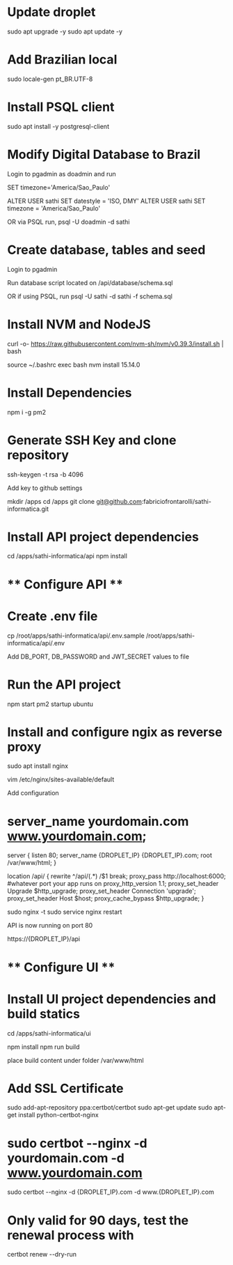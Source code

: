 # Update droplet

sudo apt upgrade -y
sudo apt update -y

# Add Brazilian local
sudo locale-gen pt_BR.UTF-8

# Install PSQL client

sudo apt install -y postgresql-client

# Modify Digital Database to Brazil

Login to pgadmin as doadmin and run

SET timezone='America/Sao_Paulo'

ALTER USER sathi SET datestyle = 'ISO, DMY'
ALTER USER sathi SET timezone = 'America/Sao_Paulo'

OR via PSQL run, psql -U doadmin -d sathi

# Create database, tables and seed

Login to pgadmin

Run database script located on /api/database/schema.sql

OR if using PSQL, run psql -U sathi -d sathi -f schema.sql

# Install NVM and NodeJS

curl -o- https://raw.githubusercontent.com/nvm-sh/nvm/v0.39.3/install.sh | bash

source ~/.bashrc
exec bash
nvm install 15.14.0

# Install Dependencies

npm i -g pm2

# Generate SSH Key and clone repository

ssh-keygen -t rsa -b 4096

Add key to github settings

mkdir /apps
cd /apps
git clone git@github.com:fabriciofrontarolli/sathi-informatica.git

# Install API project dependencies
cd /apps/sathi-informatica/api
npm install

# ** Configure API **

# Create .env file

cp /root/apps/sathi-informatica/api/.env.sample /root/apps/sathi-informatica/api/.env

Add DB_PORT, DB_PASSWORD and JWT_SECRET values to file

# Run the API project

npm start
pm2 startup ubuntu

# Install and configure ngix as reverse proxy

sudo apt install nginx

vim /etc/nginx/sites-available/default

Add configuration


# server_name yourdomain.com www.yourdomain.com;
server {
  listen 80;
  server_name {DROPLET_IP} {DROPLET_IP}.com;
  root /var/www/html;
}

location /api/ {
  rewrite ^/api/(.*) /$1 break;
  proxy_pass http://localhost:6000; #whatever port your app runs on
  proxy_http_version 1.1;
  proxy_set_header Upgrade $http_upgrade;
  proxy_set_header Connection 'upgrade';
  proxy_set_header Host $host;
  proxy_cache_bypass $http_upgrade;
}

sudo nginx -t
sudo service nginx restart

API is now running on port 80

https://{DROPLET_IP}/api


# ** Configure UI **

# Install UI project dependencies and build statics

cd /apps/sathi-informatica/ui

npm install
npm run build

place build content under folder /var/www/html

# Add SSL Certificate

sudo add-apt-repository ppa:certbot/certbot
sudo apt-get update
sudo apt-get install python-certbot-nginx
# sudo certbot --nginx -d yourdomain.com -d www.yourdomain.com
sudo certbot --nginx -d {DROPLET_IP}.com -d www.{DROPLET_IP}.com

# Only valid for 90 days, test the renewal process with
certbot renew --dry-run
